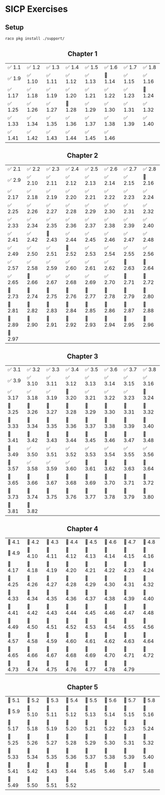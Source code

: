 # SICP Exercises


## Setup

```bash
raco pkg install ./support/
```

<h2 align="center">Chapter 1</h2>

<table align="center">
  <tbody>
    <tr>
      <td>✅ 1.1</td>
      <td>✅ 1.2</td>
      <td>✅ 1.3</td>
      <td>✅ 1.4</td>
      <td>✅ 1.5</td>
      <td>✅ 1.6</td>
      <td>✅ 1.7</td>
      <td>✅ 1.8</td>
    </tr>
    <tr>
      <td>✅ 1.9</td>
      <td>✅ 1.10</td>
      <td>✅ 1.11</td>
      <td>✅ 1.12</td>
      <td>✅ 1.13</td>
      <td>🚧 1.14</td>
      <td>✅ 1.15</td>
      <td>✅ 1.16</td>
    </tr>
    <tr>
      <td>✅ 1.17</td>
      <td>✅ 1.18</td>
      <td>✅ 1.19</td>
      <td>✅ 1.20</td>
      <td>✅ 1.21</td>
      <td>✅ 1.22</td>
      <td>✅ 1.23</td>
      <td>🚧 1.24</td>
    </tr>
    <tr>
      <td>✅ 1.25</td>
      <td>✅ 1.26</td>
      <td>✅ 1.27</td>
      <td>🚧 1.28</td>
      <td>✅ 1.29</td>
      <td>✅ 1.30</td>
      <td>✅ 1.31</td>
      <td>✅ 1.32</td>
    </tr>
    <tr>
      <td>✅ 1.33</td>
      <td>✅ 1.34</td>
      <td>✅ 1.35</td>
      <td>✅ 1.36</td>
      <td>✅ 1.37</td>
      <td>✅ 1.38</td>
      <td>✅ 1.39</td>
      <td>✅ 1.40</td>
    </tr>
    <tr>
      <td>✅ 1.41</td>
      <td>✅ 1.42</td>
      <td>✅ 1.43</td>
      <td>✅ 1.44</td>
      <td>✅ 1.45</td>
      <td>✅ 1.46</td>
    </tr>
  </tbody>
</table>

<h2 align="center">Chapter 2</h2>

<table align="center">
  <tbody>
    <tr>
      <td>✅ 2.1</td>
      <td>✅ 2.2</td>
      <td>✅ 2.3</td>
      <td>✅ 2.4</td>
      <td>✅ 2.5</td>
      <td>✅ 2.6</td>
      <td>✅ 2.7</td>
      <td>✅ 2.8</td>
    </tr>
    <tr>
      <td>✅ 2.9</td>
      <td>✅ 2.10</td>
      <td>✅ 2.11</td>
      <td>✅ 2.12</td>
      <td>✅ 2.13</td>
      <td>✅ 2.14</td>
      <td>✅ 2.15</td>
      <td>🔳 2.16</td>
    </tr>
    <tr>
      <td>✅ 2.17</td>
      <td>✅ 2.18</td>
      <td>✅ 2.19</td>
      <td>✅ 2.20</td>
      <td>✅ 2.21</td>
      <td>✅ 2.22</td>
      <td>✅ 2.23</td>
      <td>✅ 2.24</td>
    </tr>
    <tr>
      <td>✅ 2.25</td>
      <td>✅ 2.26</td>
      <td>✅ 2.27</td>
      <td>✅ 2.28</td>
      <td>✅ 2.29</td>
      <td>✅ 2.30</td>
      <td>✅ 2.31</td>
      <td>✅ 2.32</td>
    </tr>
    <tr>
      <td>✅ 2.33</td>
      <td>✅ 2.34</td>
      <td>✅ 2.35</td>
      <td>✅ 2.36</td>
      <td>✅ 2.37</td>
      <td>✅ 2.38</td>
      <td>✅ 2.39</td>
      <td>✅ 2.40</td>
    </tr>
    <tr>
      <td>✅ 2.41</td>
      <td>✅ 2.42</td>
      <td>🚧 2.43</td>
      <td>✅ 2.44</td>
      <td>✅ 2.45</td>
      <td>✅ 2.46</td>
      <td>✅ 2.47</td>
      <td>✅ 2.48</td>
    </tr>
    <tr>
      <td>✅ 2.49</td>
      <td>✅ 2.50</td>
      <td>✅ 2.51</td>
      <td>🔳 2.52</td>
      <td>✅ 2.53</td>
      <td>✅ 2.54</td>
      <td>✅ 2.55</td>
      <td>✅ 2.56</td>
    </tr>
    <tr>
      <td>✅ 2.57</td>
      <td>✅ 2.58</td>
      <td>✅ 2.59</td>
      <td>✅ 2.60</td>
      <td>✅ 2.61</td>
      <td>✅ 2.62</td>
      <td>🚧 2.63</td>
      <td>🚧 2.64</td>
    </tr>
    <tr>
      <td>✅ 2.65</td>
      <td>🔳 2.66</td>
      <td>✅ 2.67</td>
      <td>✅ 2.68</td>
      <td>✅ 2.69</td>
      <td>✅ 2.70</td>
      <td>🔳 2.71</td>
      <td>🔳 2.72</td>
    </tr>
    <tr>
      <td>🔳 2.73</td>
      <td>🔳 2.74</td>
      <td>🔳 2.75</td>
      <td>🔳 2.76</td>
      <td>🔳 2.77</td>
      <td>🔳 2.78</td>
      <td>🔳 2.79</td>
      <td>🔳 2.80</td>
    </tr>
    <tr>
      <td>🔳 2.81</td>
      <td>🔳 2.82</td>
      <td>🔳 2.83</td>
      <td>🔳 2.84</td>
      <td>🔳 2.85</td>
      <td>🔳 2.86</td>
      <td>🔳 2.87</td>
      <td>🔳 2.88</td>
    </tr>
    <tr>
      <td>🔳 2.89</td>
      <td>🔳 2.90</td>
      <td>🔳 2.91</td>
      <td>🔳 2.92</td>
      <td>🔳 2.93</td>
      <td>🔳 2.94</td>
      <td>🔳 2.95</td>
      <td>🔳 2.96</td>
    </tr>
    <tr>
      <td>🔳 2.97</td>
    </tr>
  </tbody>
</table>

<h2 align="center">Chapter 3</h2>

<table align="center">
  <tbody>
    <tr>
      <td>✅ 3.1</td>
      <td>✅ 3.2</td>
      <td>✅ 3.3</td>
      <td>✅ 3.4</td>
      <td>✅ 3.5</td>
      <td>✅ 3.6</td>
      <td>✅ 3.7</td>
      <td>✅ 3.8</td>
    </tr>
    <tr>
      <td>✅ 3.9</td>
      <td>✅ 3.10</td>
      <td>✅ 3.11</td>
      <td>✅ 3.12</td>
      <td>✅ 3.13</td>
      <td>✅ 3.14</td>
      <td>✅ 3.15</td>
      <td>✅ 3.16</td>
    </tr>
    <tr>
      <td>✅ 3.17</td>
      <td>✅ 3.18</td>
      <td>✅ 3.19</td>
      <td>🔳 3.20</td>
      <td>✅ 3.21</td>
      <td>✅ 3.22</td>
      <td>✅ 3.23</td>
      <td>🔳 3.24</td>
    </tr>
    <tr>
      <td>🔳 3.25</td>
      <td>🔳 3.26</td>
      <td>🔳 3.27</td>
      <td>🔳 3.28</td>
      <td>🔳 3.29</td>
      <td>🔳 3.30</td>
      <td>🔳 3.31</td>
      <td>🔳 3.32</td>
    </tr>
    <tr>
      <td>🔳 3.33</td>
      <td>🔳 3.34</td>
      <td>🔳 3.35</td>
      <td>🔳 3.36</td>
      <td>🔳 3.37</td>
      <td>🚧 3.38</td>
      <td>🔳 3.39</td>
      <td>🔳 3.40</td>
    </tr>
    <tr>
      <td>🔳 3.41</td>
      <td>🔳 3.42</td>
      <td>🔳 3.43</td>
      <td>🔳 3.44</td>
      <td>🔳 3.45</td>
      <td>🔳 3.46</td>
      <td>🔳 3.47</td>
      <td>🔳 3.48</td>
    </tr>
    <tr>
      <td>🔳 3.49</td>
      <td>✅ 3.50</td>
      <td>✅ 3.51</td>
      <td>✅ 3.52</td>
      <td>✅ 3.53</td>
      <td>✅ 3.54</td>
      <td>✅ 3.55</td>
      <td>✅ 3.56</td>
    </tr>
    <tr>
      <td>🔳 3.57</td>
      <td>✅ 3.58</td>
      <td>✅ 3.59</td>
      <td>✅ 3.60</td>
      <td>🔳 3.61</td>
      <td>🔳 3.62</td>
      <td>🔳 3.63</td>
      <td>🔳 3.64</td>
    </tr>
    <tr>
      <td>🔳 3.65</td>
      <td>🔳 3.66</td>
      <td>🔳 3.67</td>
      <td>🔳 3.68</td>
      <td>🔳 3.69</td>
      <td>🔳 3.70</td>
      <td>🔳 3.71</td>
      <td>🔳 3.72</td>
    </tr>
    <tr>
      <td>🔳 3.73</td>
      <td>🔳 3.74</td>
      <td>🔳 3.75</td>
      <td>🔳 3.76</td>
      <td>🔳 3.77</td>
      <td>🔳 3.78</td>
      <td>🔳 3.79</td>
      <td>🔳 3.80</td>
    </tr>
    <tr>
      <td>🔳 3.81</td>
      <td>🔳 3.82</td>
    </tr>
  </tbody>
</table>

<h2 align="center">Chapter 4</h2>

<table align="center">
  <tbody>
    <tr>
      <td>🔳 4.1</td>
      <td>🔳 4.2</td>
      <td>🔳 4.3</td>
      <td>🔳 4.4</td>
      <td>🔳 4.5</td>
      <td>🔳 4.6</td>
      <td>🔳 4.7</td>
      <td>🔳 4.8</td>
    </tr>
    <tr>
      <td>🔳 4.9</td>
      <td>🔳 4.10</td>
      <td>🔳 4.11</td>
      <td>🔳 4.12</td>
      <td>🔳 4.13</td>
      <td>🔳 4.14</td>
      <td>🔳 4.15</td>
      <td>🔳 4.16</td>
    </tr>
    <tr>
      <td>🔳 4.17</td>
      <td>🔳 4.18</td>
      <td>🔳 4.19</td>
      <td>🔳 4.20</td>
      <td>🔳 4.21</td>
      <td>🔳 4.22</td>
      <td>🔳 4.23</td>
      <td>🔳 4.24</td>
    </tr>
    <tr>
      <td>🔳 4.25</td>
      <td>🔳 4.26</td>
      <td>🔳 4.27</td>
      <td>🔳 4.28</td>
      <td>🔳 4.29</td>
      <td>🔳 4.30</td>
      <td>🔳 4.31</td>
      <td>🔳 4.32</td>
    </tr>
    <tr>
      <td>🔳 4.33</td>
      <td>🔳 4.34</td>
      <td>🔳 4.35</td>
      <td>🔳 4.36</td>
      <td>🔳 4.37</td>
      <td>🔳 4.38</td>
      <td>🔳 4.39</td>
      <td>🔳 4.40</td>
    </tr>
    <tr>
      <td>🔳 4.41</td>
      <td>🔳 4.42</td>
      <td>🔳 4.43</td>
      <td>🔳 4.44</td>
      <td>🔳 4.45</td>
      <td>🔳 4.46</td>
      <td>🔳 4.47</td>
      <td>🔳 4.48</td>
    </tr>
    <tr>
      <td>🔳 4.49</td>
      <td>🔳 4.50</td>
      <td>🔳 4.51</td>
      <td>🔳 4.52</td>
      <td>🔳 4.53</td>
      <td>🔳 4.54</td>
      <td>🔳 4.55</td>
      <td>🔳 4.56</td>
    </tr>
    <tr>
      <td>🔳 4.57</td>
      <td>🔳 4.58</td>
      <td>🔳 4.59</td>
      <td>🔳 4.60</td>
      <td>🔳 4.61</td>
      <td>🔳 4.62</td>
      <td>🔳 4.63</td>
      <td>🔳 4.64</td>
    </tr>
    <tr>
      <td>🔳 4.65</td>
      <td>🔳 4.66</td>
      <td>🔳 4.67</td>
      <td>🔳 4.68</td>
      <td>🔳 4.69</td>
      <td>🔳 4.70</td>
      <td>🔳 4.71</td>
      <td>🔳 4.72</td>
    </tr>
    <tr>
      <td>🔳 4.73</td>
      <td>🔳 4.74</td>
      <td>🔳 4.75</td>
      <td>🔳 4.76</td>
      <td>🔳 4.77</td>
      <td>🔳 4.78</td>
      <td>🔳 4.79</td>
    </tr>
  </tbody>
</table>

<h2 align="center">Chapter 5</h2>

<table align="center">
  <tbody>
    <tr>
      <td>🚧 5.1</td>
      <td>🔳 5.2</td>
      <td>🔳 5.3</td>
      <td>🔳 5.4</td>
      <td>🔳 5.5</td>
      <td>🔳 5.6</td>
      <td>🔳 5.7</td>
      <td>🔳 5.8</td>
    </tr>
    <tr>
      <td>🔳 5.9</td>
      <td>🔳 5.10</td>
      <td>🔳 5.11</td>
      <td>🔳 5.12</td>
      <td>🔳 5.13</td>
      <td>🔳 5.14</td>
      <td>🔳 5.15</td>
      <td>🔳 5.16</td>
    </tr>
    <tr>
      <td>🔳 5.17</td>
      <td>🔳 5.18</td>
      <td>🔳 5.19</td>
      <td>🔳 5.20</td>
      <td>🔳 5.21</td>
      <td>🔳 5.22</td>
      <td>🔳 5.23</td>
      <td>🔳 5.24</td>
    </tr>
    <tr>
      <td>🔳 5.25</td>
      <td>🔳 5.26</td>
      <td>🔳 5.27</td>
      <td>🔳 5.28</td>
      <td>🔳 5.29</td>
      <td>🔳 5.30</td>
      <td>🔳 5.31</td>
      <td>🔳 5.32</td>
    </tr>
    <tr>
      <td>🔳 5.33</td>
      <td>🔳 5.34</td>
      <td>🔳 5.35</td>
      <td>🔳 5.36</td>
      <td>🔳 5.37</td>
      <td>🔳 5.38</td>
      <td>🔳 5.39</td>
      <td>🔳 5.40</td>
    </tr>
    <tr>
      <td>🔳 5.41</td>
      <td>🔳 5.42</td>
      <td>🔳 5.43</td>
      <td>🔳 5.44</td>
      <td>🔳 5.45</td>
      <td>🔳 5.46</td>
      <td>🔳 5.47</td>
      <td>🔳 5.48</td>
    </tr>
    <tr>
      <td>🔳 5.49</td>
      <td>🔳 5.50</td>
      <td>🔳 5.51</td>
      <td>🔳 5.52</td>
    </tr>
  </tbody>
</table>
